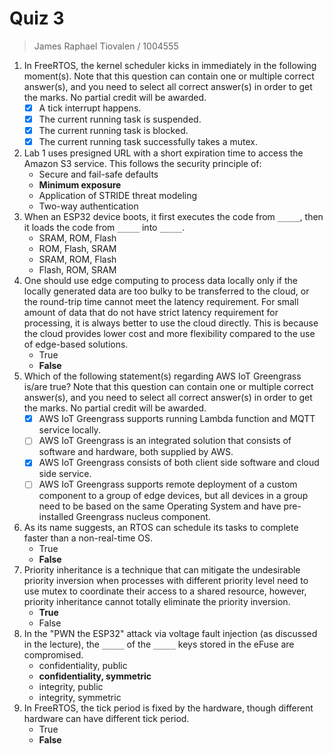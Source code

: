# Quiz 3

> James Raphael Tiovalen / 1004555

1. In FreeRTOS, the kernel scheduler kicks in immediately in the following moment(s). Note that this question can contain one or multiple correct answer(s), and you need to select all correct answer(s) in order to get the marks. No partial credit will be awarded.
   - [x] A tick interrupt happens.
   - [x] The current running task is suspended.
   - [x] The current running task is blocked.
   - [x] The current running task successfully takes a mutex.
2. Lab 1 uses presigned URL with a short expiration time to access the Amazon S3 service. This follows the security principle of:
   - Secure and fail-safe defaults
   - **Minimum exposure**
   - Application of STRIDE threat modeling
   - Two-way authentication
3. When an ESP32 device boots, it first executes the code from `_____`, then it loads the code from `_____` into `_____`.
   - SRAM, ROM, Flash
   - ROM, Flash, SRAM
   - SRAM, ROM, Flash
   - Flash, ROM, SRAM
4. One should use edge computing to process data locally only if the locally generated data are too bulky to be transferred to the cloud, or the round-trip time cannot meet the latency requirement. For small amount of data that do not have strict latency requirement for processing, it is always better to use the cloud directly. This is because the cloud provides lower cost and more flexibility compared to the use of edge-based solutions.
   - True
   - **False**
5. Which of the following statement(s) regarding AWS IoT Greengrass is/are true? Note that this question can contain one or multiple correct answer(s), and you need to select all correct answer(s) in order to get the marks. No partial credit will be awarded.
   - [x] AWS IoT Greengrass supports running Lambda function and MQTT service locally.
   - [ ] AWS IoT Greengrass is an integrated solution that consists of software and hardware, both supplied by AWS.
   - [x] AWS IoT Greengrass consists of both client side software and cloud side service.
   - [ ] AWS IoT Greengrass supports remote deployment of a custom component to a group of edge devices, but all devices in a group need to be based on the same Operating System and have pre-installed Greengrass nucleus component.
6. As its name suggests, an RTOS can schedule its tasks to complete faster than a non-real-time OS.
   - True
   - **False**
7. Priority inheritance is a technique that can mitigate the undesirable priority inversion when processes with different priority level need to use mutex to coordinate their access to a shared resource, however, priority inheritance cannot totally eliminate the priority inversion.
   - **True**
   - False
8. In the "PWN the ESP32" attack via voltage fault injection (as discussed in the lecture), the `_____` of the `_____` keys stored in the eFuse are compromised.
   - confidentiality, public
   - **confidentiality, symmetric**
   - integrity, public
   - integrity, symmetric
9. In FreeRTOS, the tick period is fixed by the hardware, though different hardware can have different tick period.
   - True
   - **False**
